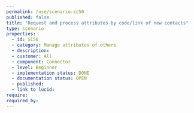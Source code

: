 ```yaml
---
permalink: /use/scenario-sc50
published: false
title: "Request and process attributes by code/link of new contacts"
type: scenario
properties:
  - id: SC50
  - category: Manage attributes of others
  - description: 
  - customer: All
  - component: Connector
  - level: Beginner
  - implementation status: DONE
  - documentation status: OPEN
  - published: 
  - link to lucid: 
require:
required_by:
---
```


